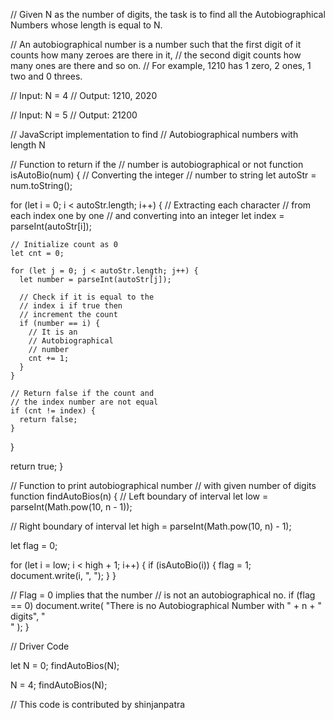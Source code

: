 // Given N as the number of digits, the task is to find all the Autobiographical Numbers whose length is equal to N.

// An autobiographical number is a number such that the first digit of it counts how many zeroes are there in it,
// the second digit counts how many ones are there and so on.
// For example, 1210 has 1 zero, 2 ones, 1 two and 0 threes.

// Input: N = 4
// Output: 1210, 2020

// Input: N = 5
// Output: 21200

// JavaScript implementation to find
// Autobiographical numbers with length N

// Function to return if the
// number is autobiographical or not
function isAutoBio(num) {
  // Converting the integer
  // number to string
  let autoStr = num.toString();

  for (let i = 0; i < autoStr.length; i++) {
    // Extracting each character
    // from each index one by one
    // and converting into an integer
    let index = parseInt(autoStr[i]);

    // Initialize count as 0
    let cnt = 0;

    for (let j = 0; j < autoStr.length; j++) {
      let number = parseInt(autoStr[j]);

      // Check if it is equal to the
      // index i if true then
      // increment the count
      if (number == i) {
        // It is an
        // Autobiographical
        // number
        cnt += 1;
      }
    }

    // Return false if the count and
    // the index number are not equal
    if (cnt != index) {
      return false;
    }
  }

  return true;
}

// Function to print autobiographical number
// with given number of digits
function findAutoBios(n) {
  // Left boundary of interval
  let low = parseInt(Math.pow(10, n - 1));

  // Right boundary of interval
  let high = parseInt(Math.pow(10, n) - 1);

  let flag = 0;

  for (let i = low; i < high + 1; i++) {
    if (isAutoBio(i)) {
      flag = 1;
      document.write(i, ", ");
    }
  }

  // Flag = 0 implies that the number
  // is not an autobiographical no.
  if (flag == 0)
    document.write(
      "There is no Autobiographical Number with " + n + " digits",
      "</br>"
    );
}

// Driver Code

let N = 0;
findAutoBios(N);

N = 4;
findAutoBios(N);

// This code is contributed by shinjanpatra
